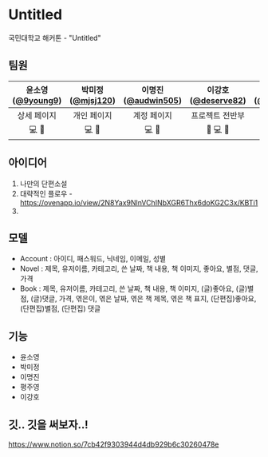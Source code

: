 # Untitled
국민대학교 해커톤 - "Untitled"

## 팀원
|윤소영([@9young9](https://github.com/9young9))|박미정([@mjsj120](https://github.com/mjsj120))|이명진([@audwin505](https://github.com/audwin505))|이강호([@deserve82](https://github.com/deserve82))|평주영([@anthologia](https://github.com/anthologia))|
|:---:|:---:|:---:|:---:|:---:|
|상세 페이지|개인 페이지|계정 페이지|프로젝트 전반부|메인 페이지|
|💻 🤔 |💻 🤔|💻 🤔|🚧 💻 🤔  |💻 🤔|

## 아이디어
1. 나만의 단편소설
2. 대략적인 플로우 - https://ovenapp.io/view/2N8Yax9NlnVChINbXGR6Thx6doKG2C3x/KBTi1
3.

## 모델
- Account
: 아이디, 패스워드, 닉네임, 이메일, 성별
- Novel
: 제목, 유저이름, 카테고리, 쓴 날짜, 책 내용, 책 이미지, 좋아요, 별점, 댓글, 가격
- Book
: 제목, 유저이름, 카테고리, 쓴 날짜, 책 내용, 책 이미지, (글)좋아요, (글)별점, (글)댓글, 가격,
  엮은이, 엮은 날짜, 엮은 책 제목, 엮은 책 표지, (단편집)좋아요, (단편집)별점, (단편집) 댓글

## 기능
- 윤소영
- 박미정
- 이명진
- 평주영
- 이강호

## 깃.. 깃을 써보자..!
https://www.notion.so/7cb42f9303944d4db929b6c30260478e
